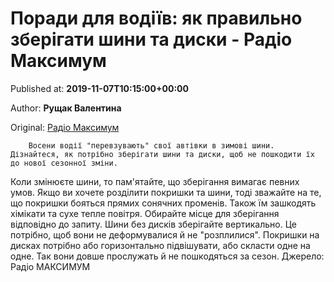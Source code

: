 
# Поради для водіїв: як правильно зберігати шини та диски - Радіо Максимум

Published at: **2019-11-07T10:15:00+00:00**

Author: **Рущак Валентина**

Original: [Радіо Максимум](https://maximum.fm/poradi-dlya-vodiyiv-yak-pravilno-zberigati-shini-ta-diski_n169039)


        Восени водії "перевзувають" свої автівки в зимові шини. Дізнайтеся, як потрібно зберігати шини та диски, щоб не пошкодити їх до нової сезонної зміни.
      
Коли змінюєте шини, то пам'ятайте, що зберігання вимагає певних умов. Якщо ви хочете розділити покришки та шини, тоді зважайте на те, що покришки бояться прямих сонячних променів. Також їм зашкодять хімікати та сухе тепле повітря. Обирайте місце для зберігання відповідно до запиту.
Шини без дисків зберігайте вертикально. Це потрібно, щоб вони не деформувалися й не "розплилися".
Покришки на дисках потрібно або горизонтально підвішувати, або скласти одне на одне. Так вони довше прослужать й не пошкодяться за сезон.
Джерело: Радіо МАКСИМУМ
